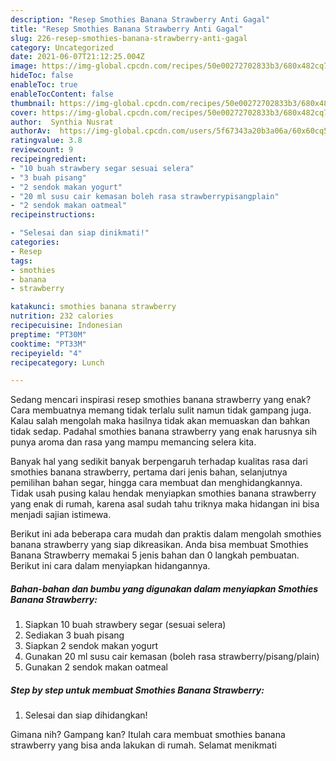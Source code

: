 ```yaml
---
description: "Resep Smothies Banana Strawberry Anti Gagal"
title: "Resep Smothies Banana Strawberry Anti Gagal"
slug: 226-resep-smothies-banana-strawberry-anti-gagal
category: Uncategorized
date: 2021-06-07T21:12:25.004Z
image: https://img-global.cpcdn.com/recipes/50e00272702833b3/680x482cq70/smothies-banana-strawberry-foto-resep-utama.jpg
hideToc: false
enableToc: true
enableTocContent: false
thumbnail: https://img-global.cpcdn.com/recipes/50e00272702833b3/680x482cq70/smothies-banana-strawberry-foto-resep-utama.jpg
cover: https://img-global.cpcdn.com/recipes/50e00272702833b3/680x482cq70/smothies-banana-strawberry-foto-resep-utama.jpg
author:  Synthia Nusrat
authorAv:  https://img-global.cpcdn.com/users/5f67343a20b3a06a/60x60cq50/avatar.jpg
ratingvalue: 3.8
reviewcount: 9
recipeingredient:
- "10 buah strawbery segar sesuai selera"
- "3 buah pisang"
- "2 sendok makan yogurt"
- "20 ml susu cair kemasan boleh rasa strawberrypisangplain"
- "2 sendok makan oatmeal"
recipeinstructions:

- "Selesai dan siap dinikmati!"
categories:
- Resep
tags:
- smothies
- banana
- strawberry

katakunci: smothies banana strawberry 
nutrition: 232 calories
recipecuisine: Indonesian
preptime: "PT30M"
cooktime: "PT33M"
recipeyield: "4"
recipecategory: Lunch

---
```



Sedang mencari inspirasi resep smothies banana strawberry yang enak? Cara membuatnya memang tidak terlalu sulit namun tidak gampang juga. Kalau salah mengolah maka hasilnya tidak akan memuaskan dan bahkan tidak sedap. Padahal smothies banana strawberry yang enak harusnya sih punya aroma dan rasa yang mampu memancing selera kita.


Banyak hal yang sedikit banyak berpengaruh terhadap kualitas rasa dari smothies banana strawberry, pertama dari jenis bahan, selanjutnya pemilihan bahan segar, hingga cara membuat dan menghidangkannya. Tidak usah pusing kalau hendak menyiapkan smothies banana strawberry yang enak di rumah, karena asal sudah tahu triknya maka hidangan ini bisa menjadi sajian istimewa.




Berikut ini ada beberapa cara mudah dan praktis dalam mengolah smothies banana strawberry yang siap dikreasikan. Anda bisa membuat Smothies Banana Strawberry memakai 5 jenis bahan dan 0 langkah pembuatan. Berikut ini cara dalam menyiapkan hidangannya.

<!--inarticleads1-->

##### Bahan-bahan dan bumbu yang digunakan dalam menyiapkan Smothies Banana Strawberry:

1. Siapkan 10 buah strawbery segar (sesuai selera)
1. Sediakan 3 buah pisang
1. Siapkan 2 sendok makan yogurt
1. Gunakan 20 ml susu cair kemasan (boleh rasa strawberry/pisang/plain)
1. Gunakan 2 sendok makan oatmeal




<!--inarticleads2-->

##### Step by step untuk membuat Smothies Banana Strawberry:


1. Selesai dan siap dihidangkan!



Gimana nih? Gampang kan? Itulah cara membuat smothies banana strawberry yang bisa anda lakukan di rumah. Selamat menikmati

